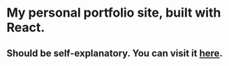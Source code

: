 # My personal portfolio site, built with React.

## Should be self-explanatory. You can visit it [here](https://joshualoo.ca).

